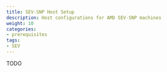 ```yaml
---
title: SEV-SNP Host Setup 
description: Host configurations for AMD SEV-SNP machines 
weight: 10
categories:
- prerequisites
tags:
- SEV
---
```


TODO

